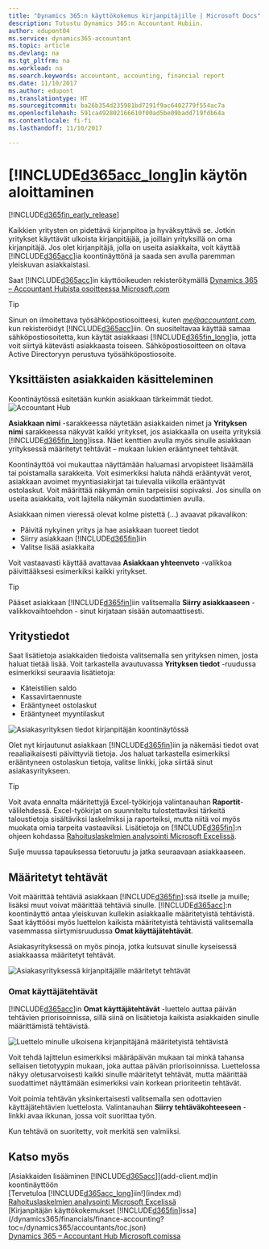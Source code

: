 ```yaml
---
title: "Dynamics 365:n käyttökokemus kirjanpitäjille | Microsoft Docs"
description: Tutustu Dynamics 365:n Accountant Hubiin.
author: edupont04
ms.service: dynamics365-accountant
ms.topic: article
ms.devlang: na
ms.tgt_pltfrm: na
ms.workload: na
ms.search.keywords: accountant, accounting, financial report
ms.date: 11/10/2017
ms.author: edupont
ms.translationtype: HT
ms.sourcegitcommit: ba26b354d235981bd7291f9ac6402779f554ac7a
ms.openlocfilehash: 591ca492802166610f00ad5be09badd719fdb64a
ms.contentlocale: fi-fi
ms.lasthandoff: 11/10/2017

---
```

# <a name="get-started-with-included365acclongincludesd365acclongmdmd"></a>[!INCLUDE[d365acc_long](includes/d365acc_long_md.md)]in käytön aloittaminen
[!INCLUDE[d365fin_early_release](includes/d365fin_early_release.md.md)]

Kaikkien yritysten on pidettävä kirjanpitoa ja hyväksyttävä se. Jotkin yritykset käyttävät ulkoista kirjanpitäjää, ja joillain yrityksillä on oma kirjanpitäjä. Jos olet kirjanpitäjä, jolla on useita asiakkaita, voit käyttää [!INCLUDE[d365acc](includes/d365acc_md.md)]ia koontinäyttönä ja saada sen avulla paremman yleiskuvan asiakkaistasi.  

Saat [!INCLUDE[d365acc](includes/d365acc_md.md)]in käyttöoikeuden rekisteröitymällä [Dynamics 365 – Accountant Hubista osoitteessa Microsoft.com](https://www.microsoft.com/en-us/dynamics365/financial-insights-for-accountants)  

> [!TIP]  
>  Sinun on ilmoitettava työsähköpostiosoitteesi, kuten *me@accountant.com*, kun rekisteröidyt [!INCLUDE[d365acc](includes/d365acc_md.md)]iin. On suositeltavaa käyttää samaa sähköpostiosoitetta, kun käytät asiakkaasi [!INCLUDE[d365fin_long](includes/d365fin_long_md.md)]ia, jotta voit siirtyä kätevästi asiakkaasta toiseen. Sähköpostiosoitteen on oltava Active Directoryyn perustuva työsähköpostiosoite.

## <a name="working-with-individual-clients"></a>Yksittäisten asiakkaiden käsitteleminen
Koontinäytössä esitetään kunkin asiakkaan tärkeimmät tiedot.  
![Accountant Hub](./media/accountant-get-started/accountant-dashboard-tasks.png)

**Asiakkaan nimi** -sarakkeessa näytetään asiakkaiden nimet ja **Yrityksen nimi** sarakkeessa näkyvät kaikki yritykset, jos asiakkaalla on useita yrityksiä [!INCLUDE[d365fin_long](includes/d365fin_long_md.md)]issa. Näet kenttien avulla myös sinulle asiakkaan yrityksessä määritetyt tehtävät – mukaan lukien erääntyneet tehtävät.  

Koontinäyttöä voi mukauttaa näyttämään haluamasi arvopisteet lisäämällä tai poistamalla sarakkeita. Voit esimerkiksi haluta nähdä erääntyvät verot, asiakkaan avoimet myyntiasiakirjat tai tulevalla viikolla erääntyvät ostolaskut. Voit määrittää näkymän omiin tarpeisiisi sopivaksi. Jos sinulla on useita asiakkaita, voit lajitella näkymän suodattimien avulla.  

Asiakkaan nimen vieressä olevat kolme pistettä (...) avaavat pikavalikon:

-   Päivitä nykyinen yritys ja hae asiakkaan tuoreet tiedot  
-   Siirry asiakkaan [!INCLUDE[d365fin](includes/d365fin_md.md)]iin  
-   Valitse lisää asiakkaita  

Voit vastaavasti käyttää avattavaa **Asiakkaan yhteenveto** -valikkoa päivittääksesi esimerkiksi kaikki yritykset.  

> [!TIP]  
>  Pääset asiakkaan [!INCLUDE[d365fin](includes/d365fin_md.md)]iin valitsemalla **Siirry asiakkaaseen** -valikkovaihtoehdon - sinut kirjataan sisään automaattisesti.

## <a name="company-details"></a>Yritystiedot
Saat lisätietoja asiakkaiden tiedoista valitsemalla sen yrityksen nimen, josta haluat tietää lisää. Voit tarkastella avautuvassa **Yrityksen tiedot** -ruudussa esimerkiksi seuraavia lisätietoja:  

* Käteistilien saldo  
* Kassavirtaennuste  
* Erääntyneet ostolaskut  
* Erääntyneet myyntilaskut  

![Asiakasyrityksen tiedot kirjanpitäjän koontinäytössä](./media/accountant-get-started/accountant-company-details.png)

Olet nyt kirjautunut asiakkaan [!INCLUDE[d365fin](includes/d365fin_md.md)]iin ja näkemäsi tiedot ovat reaaliaikaisesti päivittyviä tietoja. Jos haluat tarkastella esimerkiksi erääntyneen ostolaskun tietoja, valitse linkki, joka siirtää sinut asiakasyritykseen.  

> [!TIP]  
>  Voit avata ennalta määritettyjä Excel-työkirjoja valintanauhan **Raportit**-välilehdessä. Excel-työkirjat on suunniteltu tulostettaviksi tärkeitä taloustietoja sisältäviksi laskelmiksi ja raporteiksi, mutta niitä voi myös muokata omia tarpeita vastaaviksi. Lisätietoja on [!INCLUDE[d365fin](includes/d365fin_md.md)]:n ohjeen kohdassa [Rahoituslaskelmien analysointi Microsoft Excelissä](/dynamics365/financials/finance-analyze-excel?toc=/dynamics365/accountants/toc.json).  

Sulje muussa tapauksessa tietoruutu ja jatka seuraavaan asiakkaaseen.  

## <a name="assigned-tasks"></a>Määritetyt tehtävät
Voit määrittää tehtäviä asiakkaan [!INCLUDE[d365fin](includes/d365fin_md.md)]:ssä itselle ja muille; lisäksi muut voivat määrittää tehtäviä sinulle. [!INCLUDE[d365acc](includes/d365acc_md.md)]:n koontinäyttö antaa yleiskuvan kullekin asiakkaalle määritetyistä tehtävistä. Saat käyttöösi myös luettelon kaikista määritetyistä tehtävistä valitsemalla vasemmassa siirtymisruudussa **Omat käyttäjätehtävät**.  

Asiakasyrityksessä on myös pinoja, jotka kutsuvat sinulle kyseisessä asiakkaassa määritetyt tehtävät.

![Asiakasyrityksessä kirjanpitäjälle määritetyt tehtävät](./media/accountant-get-started/accountant-company-details-tasks.png)

### <a name="my-user-tasks"></a>Omat käyttäjätehtävät
[!INCLUDE[d365acc](includes/d365acc_md.md)]in **Omat käyttäjätehtävät** -luettelo auttaa päivän tehtävien priorisoinnissa, sillä siinä on lisätietoja kaikista asiakkaiden sinulle määrittämistä tehtävistä.  

![Luettelo minulle ulkoisena kirjanpitäjänä määritetyistä tehtävistä](./media/accountant-get-started/accountant-tasklist.png)

Voit tehdä lajittelun esimerkiksi määräpäivän mukaan tai minkä tahansa sellaisen tietotyypin mukaan, joka auttaa päivän priorisoinnissa. Luettelossa näkyy oletusarvoisesti kaikki sinulle määritetyt tehtävät, mutta määrittää suodattimet näyttämään esimerkiksi vain korkean prioriteetin tehtävät.

Voit poimia tehtävän yksinkertaisesti valitsemalla sen odottavien käyttäjätehtävien luettelosta. Valintanauhan **Siirry tehtäväkohteeseen** -linkki avaa ikkunan, jossa voit suorittaa työn.  

Kun tehtävä on suoritetty, voit merkitä sen valmiiksi.  

## <a name="see-also"></a>Katso myös
[Asiakkaiden lisääminen [!INCLUDE[d365acc](includes/d365acc_md.md)]](add-client.md)in koontinäyttöön  
[Tervetuloa [!INCLUDE[d365acc_long](includes/d365acc_long_md.md)]iin!](index.md)  
[Rahoituslaskelmien analysointi Microsoft Excelissä](/dynamics365/financials/finance-analyze-excel?toc=/dynamics365/accountants/toc.json)   
[Kirjanpitäjän käyttökokemukset [!INCLUDE[d365fin](includes/d365fin_md.md)]issa](/dynamics365/financials/finance-accounting?toc=/dynamics365/accountants/toc.json)  
[Dynamics 365 – Accountant Hub Microsoft.comissa](https://www.microsoft.com/en-us/dynamics365/financial-insights-for-accountants)  

